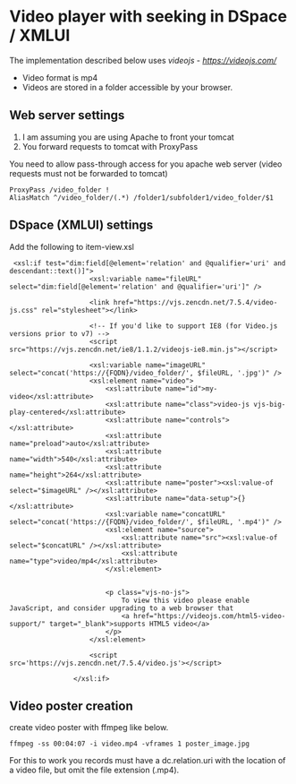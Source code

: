 # Video player with seeking in DSpace / XMLUI

The implementation described below uses _videojs_ - _https://videojs.com/_

- Video format is mp4
- Videos are stored in a folder accessible by your browser.

## Web server settings
1. I am assuming you are using Apache to front your tomcat
2. You forward requests to tomcat with ProxyPass

You need to allow pass-through access for you apache web server (video requests must not be forwarded to tomcat)
```
ProxyPass /video_folder !
AliasMatch ^/video_folder/(.*) /folder1/subfolder1/video_folder/$1
```
## DSpace (XMLUI) settings
Add the following to item-view.xsl
```
 <xsl:if test="dim:field[@element='relation' and @qualifier='uri' and descendant::text()]">
                    <xsl:variable name="fileURL" select="dim:field[@element='relation' and @qualifier='uri']" />
                    
                    <link href="https://vjs.zencdn.net/7.5.4/video-js.css" rel="stylesheet"></link>

                    <!-- If you'd like to support IE8 (for Video.js versions prior to v7) -->
                    <script src="https://vjs.zencdn.net/ie8/1.1.2/videojs-ie8.min.js"></script>
                    
                    <xsl:variable name="imageURL" select="concat('https://{FQDN}/video_folder/', $fileURL, '.jpg')" />
                    <xsl:element name="video">
                        <xsl:attribute name="id">my-video</xsl:attribute>  
                        <xsl:attribute name="class">video-js vjs-big-play-centered</xsl:attribute>
                        <xsl:attribute name="controls"></xsl:attribute>
                        <xsl:attribute name="preload">auto</xsl:attribute>
                        <xsl:attribute name="width">540</xsl:attribute>
                        <xsl:attribute name="height">264</xsl:attribute>
                        <xsl:attribute name="poster"><xsl:value-of select="$imageURL" /></xsl:attribute>
                        <xsl:attribute name="data-setup">{}</xsl:attribute>
                        <xsl:variable name="concatURL" select="concat('https://{FQDN}/video_folder/', $fileURL, '.mp4')" />
                        <xsl:element name="source">
                            <xsl:attribute name="src"><xsl:value-of select="$concatURL" /></xsl:attribute>  
                            <xsl:attribute name="type">video/mp4</xsl:attribute>
                        </xsl:element>
                        

                        <p class="vjs-no-js">
                            To view this video please enable JavaScript, and consider upgrading to a web browser that
                            <a href="https://videojs.com/html5-video-support/" target="_blank">supports HTML5 video</a>
                        </p>
                    </xsl:element>
                    
                    <script src='https://vjs.zencdn.net/7.5.4/video.js'></script>
                    
                </xsl:if>
```

## Video poster creation
create video poster with ffmpeg like below.
```
ffmpeg -ss 00:04:07 -i video.mp4 -vframes 1 poster_image.jpg
```


For this to work you records must have a dc.relation.uri with the location of a video file, but omit the file extension (.mp4).
